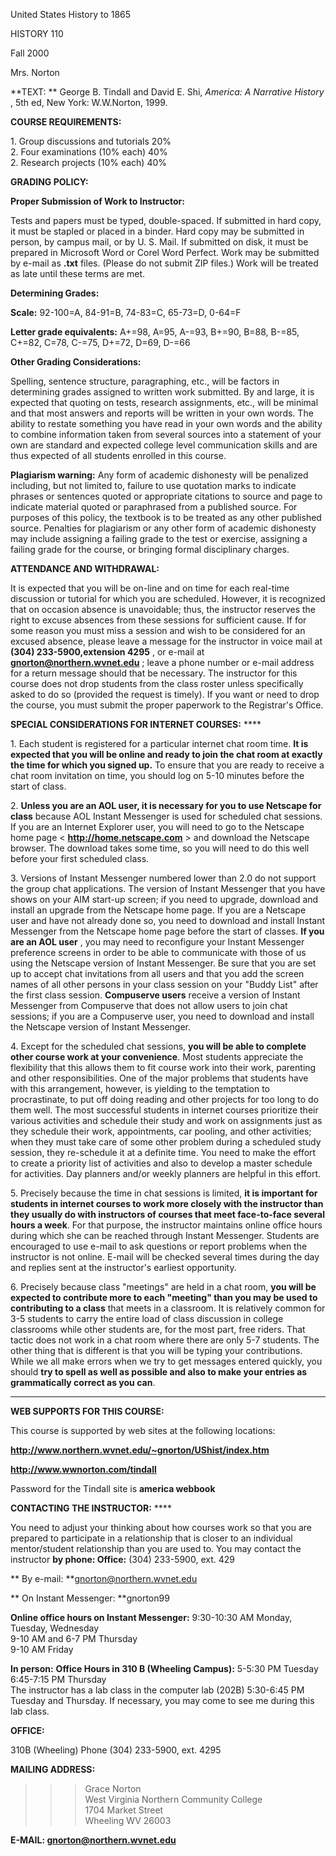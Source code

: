 United States History to 1865  
    
    
    


HISTORY 110

Fall 2000

Mrs. Norton

  
  
  
  
  
  

**TEXT: ** George B. Tindall and David E. Shi, _America: A Narrative History_
, 5th ed, New York: W.W.Norton, 1999.  


**COURSE REQUIREMENTS:**

1\. Group discussions and tutorials
20%  
2\. Four examinations (10% each)
40%  
2\. Research projects (10% each)
40%  


**GRADING POLICY:**  


**Proper Submission of Work to Instructor:**

Tests and papers must be typed, double-spaced. If submitted in hard copy, it
must be stapled or placed in a binder. Hard copy may be submitted in person,
by campus mail, or by U. S. Mail. If submitted on disk, it must be prepared in
Microsoft Word or Corel Word Perfect. Work may be submitted by e-mail as
**.txt** files. (Please do not submit ZIP files.) Work will be treated as late
until these terms are met.

**Determining Grades:**

**Scale:** 92-100=A, 84-91=B, 74-83=C, 65-73=D, 0-64=F

**Letter grade equivalents:** A+=98, A=95, A-=93, B+=90, B=88, B-=85,  
C+=82, C=78, C-=75, D+=72, D=69, D-=66

**Other Grading Considerations:**

Spelling, sentence structure, paragraphing, etc., will be factors in
determining grades assigned to written work submitted. By and large, it is
expected that quoting on tests, research assignments, etc., will be minimal
and that most answers and reports will be written in your own words. The
ability to restate something you have read in your own words and the ability
to combine information taken from several sources into a statement of your own
are standard and expected college level communication skills and are thus
expected of all students enrolled in this course.

**Plagiarism warning:** Any form of academic dishonesty will be penalized
including, but not limited to, failure to use quotation marks to indicate
phrases or sentences quoted or appropriate citations to source and page to
indicate material quoted or paraphrased from a published source. For purposes
of this policy, the textbook is to be treated as any other published source.
Penalties for plagiarism or any other form of academic dishonesty may include
assigning a failing grade to the test or exercise, assigning a failing grade
for the course, or bringing formal disciplinary charges.  


**ATTENDANCE AND WITHDRAWAL:**

It is expected that you will be on-line and on time for each real-time
discussion or tutorial for which you are scheduled. However, it is recognized
that on occasion absence is unavoidable; thus, the instructor reserves the
right to excuse absences from these sessions for sufficient cause. If for some
reason you must miss a session and wish to be considered for an excused
absence, please leave a message for the instructor in voice mail at **(304)
233-5900,extension 4295** , or e-mail at  **gnorton@northern.wvnet.edu** ;
leave a phone number or e-mail address for a return message should that be
necessary. The instructor for this course does not drop students from the
class roster unless specifically asked to do so (provided the request is
timely). If you want or need to drop the course, you must submit the proper
paperwork to the Registrar's Office.

**SPECIAL CONSIDERATIONS FOR INTERNET COURSES:** ****

1\. Each student is registered for a particular internet chat room time. **It
is expected that you will be online and ready to join the chat room at exactly
the time for which you signed up.** To ensure that you are ready to receive a
chat room invitation on time, you should log on 5-10 minutes before the start
of class.

2\. **Unless you are an AOL user, it is necessary for you to use Netscape for
class** because AOL Instant Messenger is used for scheduled chat sessions. If
you are an Internet Explorer user, you will need to go to the Netscape home
page < **http://home.netscape.com** > and download the Netscape browser. The
download takes some time, so you will need to do this well before your first
scheduled class.

3\. Versions of Instant Messenger numbered lower than 2.0 do not support the
group chat applications. The version of Instant Messenger that you have shows
on your AIM start-up screen; if you need to upgrade, download and install an
upgrade from the Netscape home page. If you are a Netscape user and have not
already done so, you need to download and install Instant Messenger from the
Netscape home page before the start of classes. **If you are an AOL user** ,
you may need to reconfigure your Instant Messenger preference screens in order
to be able to communicate with those of us using the Netscape version of
Instant Messenger. Be sure that you are set up to accept chat invitations from
all users and that you add the screen names of all other persons in your class
session on your "Buddy List" after the first class session. **Compuserve
users** receive a version of Instant Messenger from Compuserve that does not
allow users to join chat sessions; if you are a Compuserve user, you need to
download and install the Netscape version of Instant Messenger.

4\. Except for the scheduled chat sessions, **you will be able to complete
other course work at your convenience**. Most students appreciate the
flexibility that this allows them to fit course work into their work,
parenting and other responsibilities. One of the major problems that students
have with this arrangement, however, is yielding to the temptation to
procrastinate, to put off doing reading and other projects for too long to do
them well. The most successful students in internet courses prioritize their
various activities and schedule their study and work on assignments just as
they schedule their work, appointments, car pooling, and other activities;
when they must take care of some other problem during a scheduled study
session, they re-schedule it at a definite time. You need to make the effort
to create a priority list of activities and also to develop a master schedule
for activities. Day planners and/or weekly planners are helpful in this
effort.

5\. Precisely because the time in chat sessions is limited, **it is important
for students in internet courses to work more closely with the instructor than
they usually do with instructors of courses that meet face-to-face several
hours a week**. For that purpose, the instructor maintains online office hours
during which she can be reached through Instant Messenger. Students are
encouraged to use e-mail to ask questions or report problems when the
instructor is not online. E-mail will be checked several times during the day
and replies sent at the instructor's earliest opportunity.

6\. Precisely because class "meetings" are held in a chat room, **you will be
expected to contribute more to each "meeting" than you may be used to
contributing to a class** that meets in a classroom. It is relatively common
for 3-5 students to carry the entire load of class discussion in college
classrooms while other students are, for the most part, free riders. That
tactic does not work in a chat room where there are only 5-7 students. The
other thing that is different is that you will be typing your contributions.
While we all make errors when we try to get messages entered quickly, you
should **try to spell as well as possible and also to make your entries as
grammatically correct as you can**.  
****

**WEB SUPPORTS FOR THIS COURSE:**

This course is supported by web sites at the following locations:

**<http://www.northern.wvnet.edu/~gnorton/UShist/index.htm>**

**<http://www.wwnorton.com/tindall>**

Password for the Tindall site is **america webbook**

  
  

**CONTACTING THE INSTRUCTOR:** ****

You need to adjust your thinking about how courses work so that you are
prepared to participate in a relationship that is closer to an individual
mentor/student relationship than you are used to. You may contact the
instructor **by phone: Office:** (304) 233-5900, ext. 429

**                                         By e-mail:
**gnorton@northern.wvnet.edu

**                                         On Instant Messenger: **gnorton99

**Online office hours on Instant Messenger:** 9:30-10:30 AM Monday, Tuesday,
Wednesday  
                                                                        9-10 AM and 6-7 PM Thursday   
                                                                        9-10 AM Friday 

**In person:** **Office Hours in 310 B (Wheeling Campus):** 5-5:30 PM Tuesday  
                                                                                          6:45-7:15 PM Thursday   
The instructor has a lab class in the computer lab (202B) 5:30-6:45 PM Tuesday
and Thursday. If necessary, you may come to see me during this lab class.

**OFFICE:**

310B (Wheeling) Phone (304) 233-5900, ext. 4295

**MAILING ADDRESS:**

> > > Grace Norton  
> West Virginia Northern Community College  
> 1704 Market Street  
> Wheeling WV 26003

**E-MAIL:    [gnorton@northern.wvnet.edu](mailto:gnorton@northern.wvnet.edu)**

